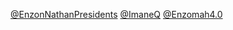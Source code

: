 [@EnzonNathanPresidents](https://github.com/ImaneQ/EnzonNathanPresidents)
[@ImaneQ](https://github.com/ImaneQ)
[@Enzomah4.0](https://github.com/enzom-a)
